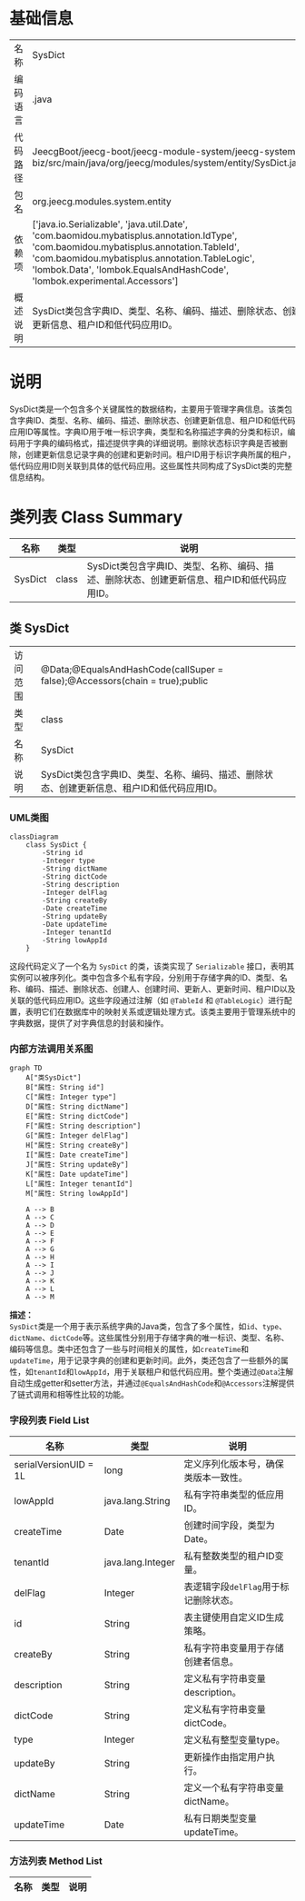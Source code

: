 # 基础信息

|      |      |
|------|------|
| 名称 | SysDict |
| 编码语言 | .java |
| 代码路径 | JeecgBoot/jeecg-boot/jeecg-module-system/jeecg-system-biz/src/main/java/org/jeecg/modules/system/entity/SysDict.java |
| 包名 | org.jeecg.modules.system.entity |
| 依赖项 | ['java.io.Serializable', 'java.util.Date', 'com.baomidou.mybatisplus.annotation.IdType', 'com.baomidou.mybatisplus.annotation.TableId', 'com.baomidou.mybatisplus.annotation.TableLogic', 'lombok.Data', 'lombok.EqualsAndHashCode', 'lombok.experimental.Accessors'] |
| 概述说明 | SysDict类包含字典ID、类型、名称、编码、描述、删除状态、创建更新信息、租户ID和低代码应用ID。 |

# 说明

SysDict类是一个包含多个关键属性的数据结构，主要用于管理字典信息。该类包含字典ID、类型、名称、编码、描述、删除状态、创建更新信息、租户ID和低代码应用ID等属性。字典ID用于唯一标识字典，类型和名称描述字典的分类和标识，编码用于字典的编码格式，描述提供字典的详细说明。删除状态标识字典是否被删除，创建更新信息记录字典的创建和更新时间。租户ID用于标识字典所属的租户，低代码应用ID则关联到具体的低代码应用。这些属性共同构成了SysDict类的完整信息结构。

# 类列表 Class Summary

| 名称   | 类型  | 说明 |
|-------|------|-------------|
| SysDict | class | SysDict类包含字典ID、类型、名称、编码、描述、删除状态、创建更新信息、租户ID和低代码应用ID。 |



## 类 SysDict

|      |      |
|------|------|
| 访问范围 | @Data;@EqualsAndHashCode(callSuper = false);@Accessors(chain = true);public |
| 类型 | class |
| 名称 | SysDict |
| 说明 | SysDict类包含字典ID、类型、名称、编码、描述、删除状态、创建更新信息、租户ID和低代码应用ID。 |


### UML类图

```mermaid
classDiagram
    class SysDict {
        -String id
        -Integer type
        -String dictName
        -String dictCode
        -String description
        -Integer delFlag
        -String createBy
        -Date createTime
        -String updateBy
        -Date updateTime
        -Integer tenantId
        -String lowAppId
    }
```

这段代码定义了一个名为 `SysDict` 的类，该类实现了 `Serializable` 接口，表明其实例可以被序列化。类中包含多个私有字段，分别用于存储字典的ID、类型、名称、编码、描述、删除状态、创建人、创建时间、更新人、更新时间、租户ID以及关联的低代码应用ID。这些字段通过注解（如 `@TableId` 和 `@TableLogic`）进行配置，表明它们在数据库中的映射关系或逻辑处理方式。该类主要用于管理系统中的字典数据，提供了对字典信息的封装和操作。


### 内部方法调用关系图

```mermaid
graph TD
    A["类SysDict"]
    B["属性: String id"]
    C["属性: Integer type"]
    D["属性: String dictName"]
    E["属性: String dictCode"]
    F["属性: String description"]
    G["属性: Integer delFlag"]
    H["属性: String createBy"]
    I["属性: Date createTime"]
    J["属性: String updateBy"]
    K["属性: Date updateTime"]
    L["属性: Integer tenantId"]
    M["属性: String lowAppId"]

    A --> B
    A --> C
    A --> D
    A --> E
    A --> F
    A --> G
    A --> H
    A --> I
    A --> J
    A --> K
    A --> L
    A --> M
```

**描述：**  
`SysDict`类是一个用于表示系统字典的Java类，包含了多个属性，如`id`、`type`、`dictName`、`dictCode`等。这些属性分别用于存储字典的唯一标识、类型、名称、编码等信息。类中还包含了一些与时间相关的属性，如`createTime`和`updateTime`，用于记录字典的创建和更新时间。此外，类还包含了一些额外的属性，如`tenantId`和`lowAppId`，用于关联租户和低代码应用。整个类通过`@Data`注解自动生成getter和setter方法，并通过`@EqualsAndHashCode`和`@Accessors`注解提供了链式调用和相等性比较的功能。

### 字段列表 Field List

| 名称  | 类型  | 说明 |
|-------|-------|------|
| serialVersionUID = 1L | long | 定义序列化版本号，确保类版本一致性。 |
| lowAppId | java.lang.String | 私有字符串类型的低应用ID。 |
| createTime | Date | 创建时间字段，类型为Date。 |
| tenantId | java.lang.Integer | 私有整数类型的租户ID变量。 |
| delFlag | Integer | 表逻辑字段`delFlag`用于标记删除状态。 |
| id | String | 表主键使用自定义ID生成策略。 |
| createBy | String | 私有字符串变量用于存储创建者信息。 |
| description | String | 定义私有字符串变量description。 |
| dictCode | String | 定义私有字符串变量dictCode。 |
| type | Integer | 定义私有整型变量type。 |
| updateBy | String | 更新操作由指定用户执行。 |
| dictName | String | 定义一个私有字符串变量dictName。 |
| updateTime | Date | 私有日期类型变量updateTime。 |

### 方法列表 Method List

| 名称  | 类型  | 说明 |
|-------|-------|------|




